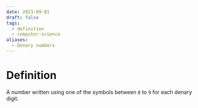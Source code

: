 ```yaml
---
date: 2023-09-01
draft: false
tags:
  - definition
  - computer-science
aliases:
  - Denary numbers
---
```

# Definition

A number written using one of the symbols between `0` to `9` for each denary digit.